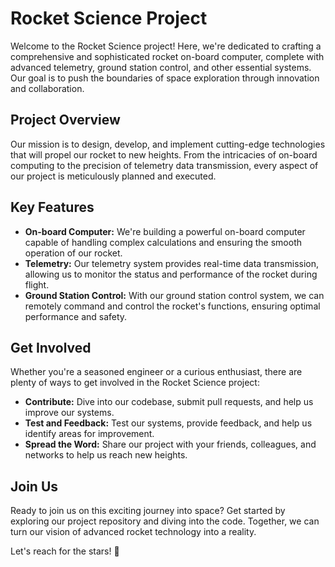 # Rocket Science Project

Welcome to the Rocket Science project! Here, we're dedicated to crafting a comprehensive and sophisticated rocket on-board computer, complete with advanced telemetry, ground station control, and other essential systems. Our goal is to push the boundaries of space exploration through innovation and collaboration.

## Project Overview

Our mission is to design, develop, and implement cutting-edge technologies that will propel our rocket to new heights. From the intricacies of on-board computing to the precision of telemetry data transmission, every aspect of our project is meticulously planned and executed.

## Key Features

- **On-board Computer:** We're building a powerful on-board computer capable of handling complex calculations and ensuring the smooth operation of our rocket.
- **Telemetry:** Our telemetry system provides real-time data transmission, allowing us to monitor the status and performance of the rocket during flight.
- **Ground Station Control:** With our ground station control system, we can remotely command and control the rocket's functions, ensuring optimal performance and safety.

## Get Involved

Whether you're a seasoned engineer or a curious enthusiast, there are plenty of ways to get involved in the Rocket Science project:

- **Contribute:** Dive into our codebase, submit pull requests, and help us improve our systems.
- **Test and Feedback:** Test our systems, provide feedback, and help us identify areas for improvement.
- **Spread the Word:** Share our project with your friends, colleagues, and networks to help us reach new heights.

## Join Us

Ready to join us on this exciting journey into space? Get started by exploring our project repository and diving into the code. Together, we can turn our vision of advanced rocket technology into a reality.

Let's reach for the stars! 🚀
